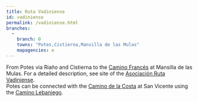 ```yaml
---
title: Ruta Vadiniense
id: vadiniense
permalink: /vadiniense.html
branches:
  -
    branch: 0
    towns: "Potes,Cistierna,Mansilla de las Mulas"
    mapagencies: e
---
```


From Potes via Riaño and Cistierna to the [Camino Francés][0] at Mansilla de las Mulas. For a detailed description, see site of the [Asociación Ruta Vadiniense][1].  
Potes can be connected with the [Camino de la Costa][2] at San Vicente using the [Camino Lebaniego][3].

[0]: frances.html
[1]: http://www.rutavadiniense.org
[2]: costa.html
[3]: lebaniego.html